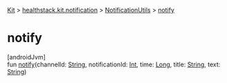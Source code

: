 
[Kit](../../../kit.html) > [healthstack.kit.notification](../index.html) > [NotificationUtils](index.html) > [notify](notify.html)



# notify



[androidJvm]\
fun [notify](notify.html)(channelId: [String](https://kotlinlang.org/api/latest/jvm/stdlib/kotlin/-string/index.html), notificationId: [Int](https://kotlinlang.org/api/latest/jvm/stdlib/kotlin/-int/index.html), time: [Long](https://kotlinlang.org/api/latest/jvm/stdlib/kotlin/-long/index.html), title: [String](https://kotlinlang.org/api/latest/jvm/stdlib/kotlin/-string/index.html), text: [String](https://kotlinlang.org/api/latest/jvm/stdlib/kotlin/-string/index.html))





